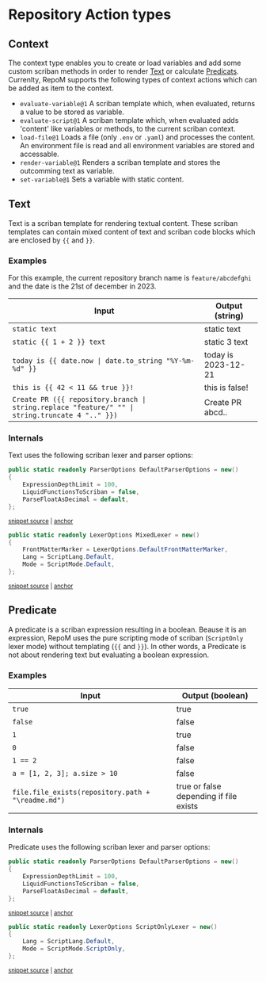 # Repository Action types

## Context

The context type enables you to create or load variables and add some custom scriban methods in order to render [Text](#text) or calculate [Predicats](#predicate).
Currenlty, RepoM supports the following types of context actions which can be added as item to the context.

- `evaluate-variable@1` A scriban template which, when evaluated, returns a value to be stored as variable.
- `evaluate-script@1` A scriban template which, when evaluated adds 'content' like variables or methods, to the current scriban context.
- `load-file@1` Loads a file (only `.env` or `.yaml`) and processes the content. An environment file is read and all environment variables are stored and accessable.
- `render-variable@1` Renders a scriban template and stores the outcomming text as variable.
- `set-variable@1` Sets a variable with static content.

## Text

Text is a scriban template for rendering textual content. These scriban templates can contain mixed content of text and scriban code blocks which are enclosed by `{{` and `}}`.

### Examples

For this example, the current repository branch name is `feature/abcdefghi` and the date is the 21st of december in 2023.

| Input | Output (string) |
|---|---|
| `static text` | static text |
| `static {{ 1 + 2 }} text` | static 3 text |
| `today is {{ date.now \| date.to_string "%Y-%m-%d" }}` | today is 2023-12-21 |
| `this is {{ 42 < 11 && true }}!` | this is false! |
| `Create PR ({{ repository.branch \| string.replace "feature/" "" \| string.truncate 4 ".." }})` |  Create PR abcd..  |

### Internals

Text uses the following scriban lexer and parser options:

<!-- snippet: DefaultLexerAndParserOptions_DefaultParserOptions -->
<a id='snippet-defaultlexerandparseroptions_defaultparseroptions'></a>
```cs
public static readonly ParserOptions DefaultParserOptions = new()
{
    ExpressionDepthLimit = 100,
    LiquidFunctionsToScriban = false,
    ParseFloatAsDecimal = default,
};
```
<sup><a href='/src/RepoM.ActionMenu.Core/Model/Lexers.cs#L24-L31' title='Snippet source file'>snippet source</a> | <a href='#snippet-defaultlexerandparseroptions_defaultparseroptions' title='Start of snippet'>anchor</a></sup>
<!-- endSnippet -->

<!-- snippet: DefaultLexerAndParserOptions_MixedLexer -->
<a id='snippet-defaultlexerandparseroptions_mixedlexer'></a>
```cs
public static readonly LexerOptions MixedLexer = new()
{
    FrontMatterMarker = LexerOptions.DefaultFrontMatterMarker,
    Lang = ScriptLang.Default,
    Mode = ScriptMode.Default,
};
```
<sup><a href='/src/RepoM.ActionMenu.Core/Model/Lexers.cs#L15-L22' title='Snippet source file'>snippet source</a> | <a href='#snippet-defaultlexerandparseroptions_mixedlexer' title='Start of snippet'>anchor</a></sup>
<!-- endSnippet -->

## Predicate

A predicate is a scriban expression resulting in a boolean. Beause it is an expression, RepoM uses the pure scripting mode of scriban (`ScriptOnly` lexer mode) without templating (`{{` and `}}`). In other words, a Predicate is not about rendering text but evaluating a boolean expression.

### Examples

| Input | Output (boolean) |
|---|---|
| `true` | true |
| `false` | false |
| `1` | true |
| `0` | false |
| `1 == 2` | false |
| `a = [1, 2, 3]; a.size > 10` | false |
| `file.file_exists(repository.path + "\readme.md")` | true or false depending if file exists |

### Internals

Predicate uses the following scriban lexer and parser options:

<!-- snippet: DefaultLexerAndParserOptions_DefaultParserOptions -->
<a id='snippet-defaultlexerandparseroptions_defaultparseroptions'></a>
```cs
public static readonly ParserOptions DefaultParserOptions = new()
{
    ExpressionDepthLimit = 100,
    LiquidFunctionsToScriban = false,
    ParseFloatAsDecimal = default,
};
```
<sup><a href='/src/RepoM.ActionMenu.Core/Model/Lexers.cs#L24-L31' title='Snippet source file'>snippet source</a> | <a href='#snippet-defaultlexerandparseroptions_defaultparseroptions' title='Start of snippet'>anchor</a></sup>
<!-- endSnippet -->

<!-- snippet: DefaultLexerAndParserOptions_ScriptOnlyLexer -->
<a id='snippet-defaultlexerandparseroptions_scriptonlylexer'></a>
```cs
public static readonly LexerOptions ScriptOnlyLexer = new()
{
    Lang = ScriptLang.Default, 
    Mode = ScriptMode.ScriptOnly,
};
```
<sup><a href='/src/RepoM.ActionMenu.Core/Model/Lexers.cs#L7-L13' title='Snippet source file'>snippet source</a> | <a href='#snippet-defaultlexerandparseroptions_scriptonlylexer' title='Start of snippet'>anchor</a></sup>
<!-- endSnippet -->
